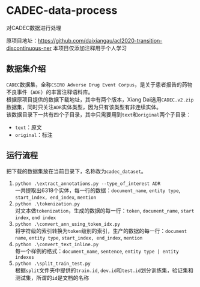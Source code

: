 # CADEC-data-process
对CADEC数据进行处理

原项目地址：https://github.com/daixiangau/acl2020-transition-discontinuous-ner
本项目仅添加注释用于个人学习
## 数据集介绍
`CADEC`数据集，全称`CSIRO Adverse Drug Event Corpus`，是关于患者报告的药物不良事件（`ADE`）的丰富注释语料库。</br>
根据原项目提供的数据下载地址，其中有两个版本，Xiang Dai选用`CADEC.v2.zip`数据集，同时只关注`ADR`实体类型，因为只有该类型有非连续实体。</br>
该数据目录下一共有四个子目录，其中只需要用到`text`和`original`两个子目录：
- `text`：原文
- `original`：标注

## 运行流程
把下载的数据集放在当前目录下，名称改为`cadec_dataset`。
1. `python .\extract_annotations.py --type_of_interest ADR`</br>
一共提取出6318个实体，每一行的数据：`document_name`, `entity type`, `start_index, end_index`, `mention`
2. `python .\tokenization.py`</br>
对文本做`tokenization`，生成的数据的每一行：`token`, `document_name`, `start index`, `end index`
3. `python .\convert_ann_using_token_idx.py`</br>
将字符级的索引转换为`token`级别的索引，生产的数据的每一行：`document name`, `entity type`, `start_index, end_index`, `mention`
4. `python .\convert_text_inline.py`</br>
每一个样例的格式：`document_name`, `sentence`, `entity type | entity indexes`
5. `python .\split_train_test.py`</br>
根据`split`文件夹中提供的`train.id`, `dev.id`和`test.id`划分训练集，验证集和测试集，所谓的`id`是文档的名称